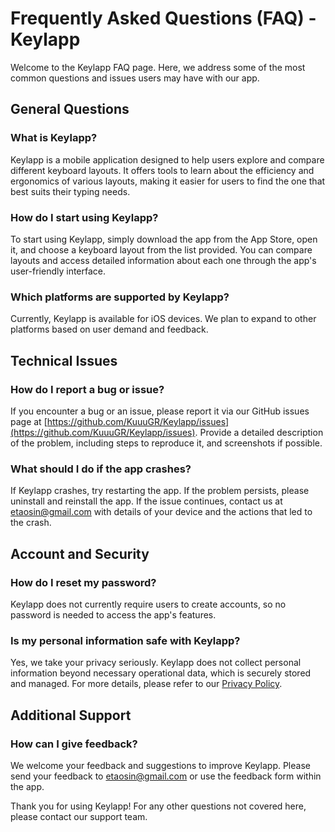 # Frequently Asked Questions (FAQ) - Keylapp

Welcome to the Keylapp FAQ page. Here, we address some of the most common questions and issues users may have with our app.

## General Questions

### What is Keylapp?
Keylapp is a mobile application designed to help users explore and compare different keyboard layouts. It offers tools to learn about the efficiency and ergonomics of various layouts, making it easier for users to find the one that best suits their typing needs.

### How do I start using Keylapp?
To start using Keylapp, simply download the app from the App Store, open it, and choose a keyboard layout from the list provided. You can compare layouts and access detailed information about each one through the app's user-friendly interface.

### Which platforms are supported by Keylapp?
Currently, Keylapp is available for iOS devices. We plan to expand to other platforms based on user demand and feedback.

## Technical Issues

### How do I report a bug or issue?
If you encounter a bug or an issue, please report it via our GitHub issues page at [https://github.com/KuuuGR/Keylapp/issues](https://github.com/KuuuGR/Keylapp/issues). Provide a detailed description of the problem, including steps to reproduce it, and screenshots if possible.

### What should I do if the app crashes?
If Keylapp crashes, try restarting the app. If the problem persists, please uninstall and reinstall the app. If the issue continues, contact us at [etaosin@gmail.com](mailto:etaosin@gmail.com) with details of your device and the actions that led to the crash.

## Account and Security

### How do I reset my password?
Keylapp does not currently require users to create accounts, so no password is needed to access the app's features.

### Is my personal information safe with Keylapp?
Yes, we take your privacy seriously. Keylapp does not collect personal information beyond necessary operational data, which is securely stored and managed. For more details, please refer to our [Privacy Policy](https://github.com/KuuuGR/Keylapp/blob/main/PrivacyPolicy.md).

## Additional Support

### How can I give feedback?
We welcome your feedback and suggestions to improve Keylapp. Please send your feedback to [etaosin@gmail.com](mailto:etaosin@gmail.com) or use the feedback form within the app.

Thank you for using Keylapp! For any other questions not covered here, please contact our support team.

